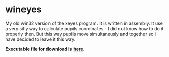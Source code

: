 # wineyes
My old win32 version of the xeyes program. It is written in assembly. It use a very silly way to calculate pupils coordinates -
I did not know how to do it properly then. But this way pupils move simultaneusly and together so i have decided to leave it this way. 

**Executable file for download is [here](https://github.com/tstamborski/wineyes/releases/download/v1.0/wineyes.exe).**
